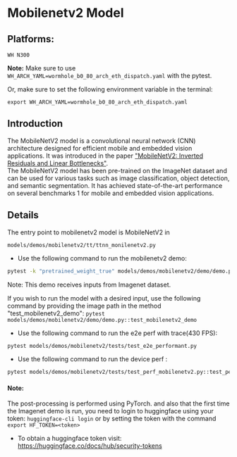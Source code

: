 # Mobilenetv2 Model

## Platforms:
    WH N300

**Note:** Make sure to use `WH_ARCH_YAML=wormhole_b0_80_arch_eth_dispatch.yaml` with the pytest.

Or, make sure to set the following environment variable in the terminal:
```
export WH_ARCH_YAML=wormhole_b0_80_arch_eth_dispatch.yaml
```

## Introduction
The MobileNetV2 model is a convolutional neural network (CNN) architecture designed for efficient mobile and embedded vision applications. It was introduced in the paper ["MobileNetV2: Inverted Residuals and Linear Bottlenecks"](https://arxiv.org/abs/1801.04381). </br>
The MobileNetV2 model has been pre-trained on the ImageNet dataset and can be used for various tasks such as image classification, object detection, and semantic segmentation. It has achieved state-of-the-art performance on several benchmarks 1 for mobile and embedded vision applications.

## Details
The entry point to mobilenetv2 model is MobileNetV2 in
```
models/demos/mobilenetv2/tt/ttnn_monilenetv2.py
```

- Use the following command to run the mobilenetv2 demo:
```bash
pytest -k "pretrained_weight_true" models/demos/mobilenetv2/demo/demo.py::test_mobilenetv2_imagenet_demo
```

Note: This demo receives inputs from Imagenet dataset.

If you wish to run the model with a desired input, use the following command by providing the image path in the method "test_mobilenetv2_demo": `pytest models/demos/mobilenetv2/demo/demo.py::test_mobilenetv2_demo`


- Use the following command to run the e2e perf with trace(430 FPS):
```bash
pytest models/demos/mobilenetv2/tests/test_e2e_performant.py
```

- Use the following command to run the device perf :
```bash
pytest models/demos/mobilenetv2/tests/test_perf_mobilenetv2.py::test_perf_device_bare_metal_mobilenetv2
```

#### Note:
The post-processing is performed using PyTorch. and also that the first time the Imagenet demo is run, you need to login to huggingface using your token: `huggingface-cli login` or by setting the token with the command `export HF_TOKEN=<token>`
- To obtain a huggingface token visit: https://huggingface.co/docs/hub/security-tokens
